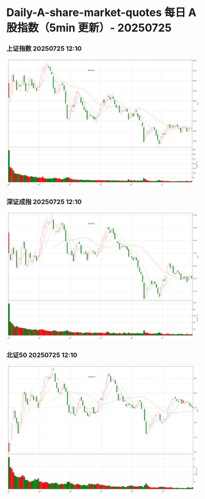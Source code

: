 
# Daily-A-share-market-quotes 每日 A 股指数（5min 更新）- 20250725

### 上证指数 20250725 12:10
![](./fig/2025/7/20250725-sh000001.png)

### 深证成指 20250725 12:10
![](./fig/2025/7/20250725-sz399001.png)

### 北证50 20250725 12:10
![](./fig/2025/7/20250725-bj899050.png)
